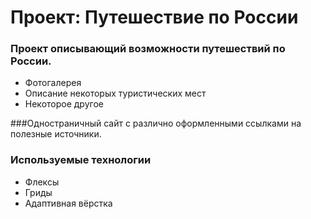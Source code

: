 # Проект: Путешествие по России

### Проект описывающий возможности путешествий по России.
* Фотогалерея
* Описание некоторых туристических мест
* Некоторое другое

###Одностраничный сайт с различно оформленными ссылками на полезные источники.

### Используемые технологии
* Флексы
* Гриды
* Адаптивная вёрстка
